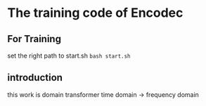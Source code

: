 # The training code of Encodec

## For Training
set the right path to start.sh
`bash start.sh`

## introduction
this work is domain transformer
time domain -> frequency domain